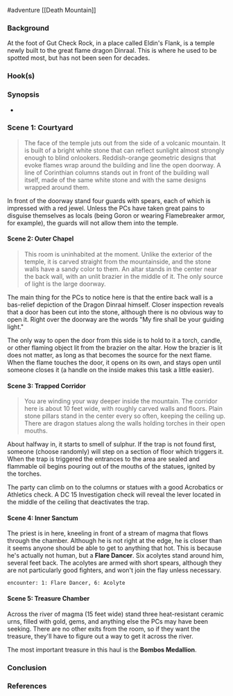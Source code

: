 #adventure [[Death Mountain]]

### Background

At the foot of Gut Check Rock, in a place called Eldin's Flank, is a temple newly built to the great flame dragon Dinraal. This is where he used to be spotted most, but has not been seen for decades.

### Hook(s)


### Synopsis

- 

### Scene 1: Courtyard

>The face of the temple juts out from the side of a volcanic mountain. It is built of a bright white stone that can reflect sunlight almost strongly enough to blind onlookers. Reddish-orange geometric designs that evoke flames wrap around the building and line the open doorway. A line of Corinthian columns stands out in front of the building wall itself, made of the same white stone and with the same designs wrapped around them.

In front of the doorway stand four guards with spears, each of which is impressed with a red jewel. Unless the PCs have taken great pains to disguise themselves as locals (being Goron or wearing Flamebreaker armor, for example), the guards will not allow them into the temple.

#### Scene 2: Outer Chapel

>This room is uninhabited at the moment. Unlike the exterior of the temple, it is carved straight from the mountainside, and the stone walls have a sandy color to them. An altar stands in the center near the back wall, with an unlit brazier in the middle of it. The only source of light is the large doorway.

The main thing for the PCs to notice here is that the entire back wall is a bas-relief depiction of the Dragon Dinraal himself. Closer inspection reveals that a door has been cut into the stone, although there is no obvious way to open it. Right over the doorway are the words "My fire shall be your guiding light."

The only way to open the door from this side is to hold to it a torch, candle, or other flaming object lit from the brazier on the altar. How the brazier is lit does not matter, as long as that becomes the source for the next flame. When the flame touches the door, it opens on its own, and stays open until someone closes it (a handle on the inside makes this task a little easier).

#### Scene 3: Trapped Corridor

>You are winding your way deeper inside the mountain. The corridor here is about 10 feet wide, with roughly carved walls and floors. Plain stone pillars stand in the center every so often, keeping the ceiling up. There are dragon statues along the walls holding torches in their open mouths.

About halfway in, it starts to smell of sulphur. If the trap is not found first, someone (choose randomly) will step on a section of floor which triggers it. When the trap is triggered the entrances to the area are sealed and flammable oil begins pouring out of the mouths of the statues, ignited by the torches.

The party can climb on to the columns or statues with a good Acrobatics or Athletics check. A DC 15 Investigation check will reveal the lever located in the middle of the ceiling that deactivates the trap.

#### Scene 4: Inner Sanctum

The priest is in here, kneeling in front of a stream of magma that flows through the chamber. Although he is not right at the edge, he is closer than it seems anyone should be able to get to anything that hot. This is because he's actually not human, but a **Flare Dancer**. Six acolytes stand around him, several feet back. The acolytes are armed with short spears, although they are not particularly good fighters, and won't join the flay unless necessary.

`encounter: 1: Flare Dancer, 6: Acolyte`

#### Scene 5: Treasure Chamber

Across the river of magma (15 feet wide) stand three heat-resistant ceramic urns, filled with gold, gems, and anything else the PCs may have been seeking. There are no other exits from the room, so if they want the treasure, they'll have to figure out a way to get it across the river.

The most important treasure in this haul is the **Bombos Medallion**.

### Conclusion



### References
